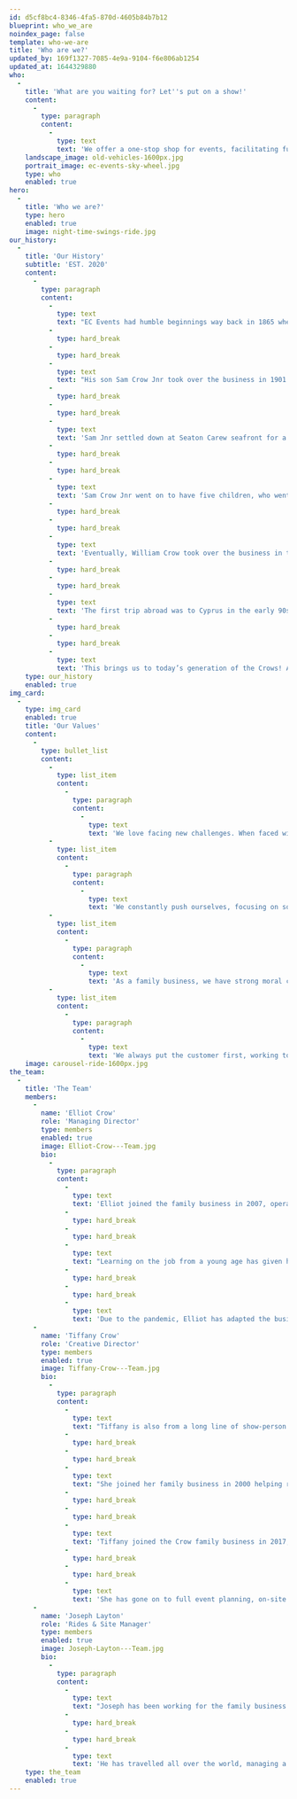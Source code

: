 ```yaml
---
id: d5cf8bc4-8346-4fa5-870d-4605b84b7b12
blueprint: who_we_are
noindex_page: false
template: who-we-are
title: 'Who are we?'
updated_by: 169f1327-7085-4e9a-9104-f6e806ab1254
updated_at: 1644329880
who:
  -
    title: 'What are you waiting for? Let''s put on a show!'
    content:
      -
        type: paragraph
        content:
          -
            type: text
            text: 'We offer a one-stop shop for events, facilitating full event management services. We provide our own rides and giant attractions,  cutting out any middlemen, saving you time and money.'
    landscape_image: old-vehicles-1600px.jpg
    portrait_image: ec-events-sky-wheel.jpg
    type: who
    enabled: true
hero:
  -
    title: 'Who we are?'
    type: hero
    enabled: true
    image: night-time-swings-ride.jpg
our_history:
  -
    title: 'Our History'
    subtitle: 'EST. 2020'
    content:
      -
        type: paragraph
        content:
          -
            type: text
            text: "EC Events had humble beginnings way back in 1865 when Sam Crow ﻿started out with a hand-turned galloping horse ride. He travelled across North Yorkshire and Teesside with the ride relying on 14 horses to transport it.\_"
          -
            type: hard_break
          -
            type: hard_break
          -
            type: text
            text: "His son Sam Crow Jnr took over the business in 1901 when his father was killed by one of his horses age 50 at Darlington Market Place Fair. Sam Jnr decided to have the ride converted to be steam-driven and added cranks to make the galloping horses go up and down like the traditional carousels we know and love today.\_"
          -
            type: hard_break
          -
            type: hard_break
          -
            type: text
            text: 'Sam Jnr settled down at Seaton Carew seafront for a while before the first world war broke out. There he operated his carousel and also purchased a set of swinging chairs from Germany, only the second set to appear in the UK!'
          -
            type: hard_break
          -
            type: hard_break
          -
            type: text
            text: 'Sam Crow Jnr went on to have five children, who went on to become partners in the business expanding with more rides to become the largest fairground operators in the North!'
          -
            type: hard_break
          -
            type: hard_break
          -
            type: text
            text: 'Eventually, William Crow took over the business in the 1970s. His 3 sons each branched out on their own in the 1980s to put their own spin on the original family business. Alan Crow Snr, Williams’ second-born son, expanded the business worldwide with his attractions and the help of his four sons.'
          -
            type: hard_break
          -
            type: hard_break
          -
            type: text
            text: 'The first trip abroad was to Cyprus in the early 90s, later progressing to Dubai in the middle east and then on to Hong Kong. They continued to travel across the globe, all over the far east including China, Malaysia and Thailand then across the Middle East and various countries in Europe.'
          -
            type: hard_break
          -
            type: hard_break
          -
            type: text
            text: 'This brings us to today’s generation of the Crows! Alan’s sons have expanded the business with large roller coasters, giant observation wheels and thrill rides, touring festivals and events in Europe, UK and the Middle East. Whilst they still organise and operate traditional fairs along with providing all kinds of rides, they have driven the business forward into the modern era. Christmas markets, music festivals, beach-themed events, pop up theme parks and stand-alone attractions in tourist hotspots just to name a few! Today the Crow family are one of the UK’s leading events and attractions specialists now with over 150 years of experience in the business.'
    type: our_history
    enabled: true
img_card:
  -
    type: img_card
    enabled: true
    title: 'Our Values'
    content:
      -
        type: bullet_list
        content:
          -
            type: list_item
            content:
              -
                type: paragraph
                content:
                  -
                    type: text
                    text: 'We love facing new challenges. When faced with a hurdle, we jump.'
          -
            type: list_item
            content:
              -
                type: paragraph
                content:
                  -
                    type: text
                    text: 'We constantly push ourselves, focusing on solutions and striving every day to make an impact.'
          -
            type: list_item
            content:
              -
                type: paragraph
                content:
                  -
                    type: text
                    text: 'As a family business, we have strong moral compasses and hold ourselves to a high level of ethics.'
          -
            type: list_item
            content:
              -
                type: paragraph
                content:
                  -
                    type: text
                    text: 'We always put the customer first, working to your specs, communicating transparently and acting with integrity.'
    image: carousel-ride-1600px.jpg
the_team:
  -
    title: 'The Team'
    members:
      -
        name: 'Elliot Crow'
        role: 'Managing Director'
        type: members
        enabled: true
        image: Elliot-Crow---Team.jpg
        bio:
          -
            type: paragraph
            content:
              -
                type: text
                text: 'Elliot joined the family business in 2007, operating & maintaining rides before moving on to organise events both in the U.K. and internationally.'
              -
                type: hard_break
              -
                type: hard_break
              -
                type: text
                text: "Learning on the job from a young age has given him a wealth of knowledge and experience of the rides’ operations and mechanics , logistics, event planning and health & safety procedures.\_"
              -
                type: hard_break
              -
                type: hard_break
              -
                type: text
                text: 'Due to the pandemic, Elliot has adapted the business seamlessly to restrictions, working closely with local authorities to produce a number of successful Covid safe events.'
      -
        name: 'Tiffany Crow'
        role: 'Creative Director'
        type: members
        enabled: true
        image: Tiffany-Crow---Team.jpg
        bio:
          -
            type: paragraph
            content:
              -
                type: text
                text: "Tiffany is also from a long line of show-person heritage - she is the 6th generation to carry on the family business.\_"
              -
                type: hard_break
              -
                type: hard_break
              -
                type: text
                text: "She joined her family business in 2000 helping run the catering stalls, amusement arcades & game stalls before branching out into event catering.\_"
              -
                type: hard_break
              -
                type: hard_break
              -
                type: text
                text: 'Tiffany joined the Crow family business in 2017, where she began operating the rides & helping to organise events.'
              -
                type: hard_break
              -
                type: hard_break
              -
                type: text
                text: 'She has gone on to full event planning, on-site liaison, administration & health & safety assessment.'
      -
        name: 'Joseph Layton'
        role: 'Rides & Site Manager'
        type: members
        enabled: true
        image: Joseph-Layton---Team.jpg
        bio:
          -
            type: paragraph
            content:
              -
                type: text
                text: "Joseph has been working for the family business for 24 years. He has experience operating and maintaining every ride owned by the company.\_"
              -
                type: hard_break
              -
                type: hard_break
              -
                type: text
                text: 'He has travelled all over the world, managing a variety of rides. Most recently, he managed an attraction in Saudi Arabia and has an abundance of experience and knowledge of the events industry.'
    type: the_team
    enabled: true
---
```

